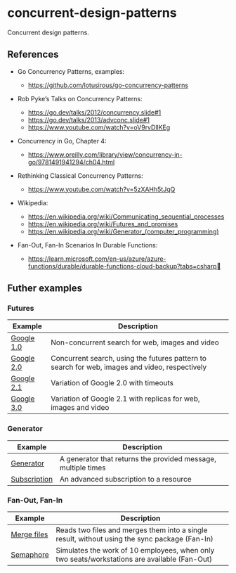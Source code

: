 # concurrent-design-patterns
Concurrent design patterns.


## References

* Go Concurrency Patterns, examples: 
    * https://github.com/lotusirous/go-concurrency-patterns

* Rob Pyke’s Talks on Concurrency Patterns:
    * https://go.dev/talks/2012/concurrency.slide#1
    * https://go.dev/talks/2013/advconc.slide#1 
    * https://www.youtube.com/watch?v=oV9rvDllKEg

* Concurrency in Go, Chapter 4:
    * https://www.oreilly.com/library/view/concurrency-in-go/9781491941294/ch04.html 

* Rethinking Classical Concurrency Patterns:
    * https://www.youtube.com/watch?v=5zXAHh5tJqQ 

* Wikipedia:
    * https://en.wikipedia.org/wiki/Communicating_sequential_processes
    * https://en.wikipedia.org/wiki/Futures_and_promises 
    * https://en.wikipedia.org/wiki/Generator_(computer_programming) 

* Fan-Out, Fan-In Scenarios In Durable Functions:
    * https://learn.microsoft.com/en-us/azure/azure-functions/durable/durable-functions-cloud-backup?tabs=csharp


## Futher examples

### Futures

| Example | Description |
| ------- | ----------- |
| [Google 1.0](https://github.com/lotusirous/go-concurrency-patterns/tree/main/9-google1.0) | Non-concurrent search for web, images and video |
| [Google 2.0](https://github.com/lotusirous/go-concurrency-patterns/tree/main/10-google2.0) | Concurrent search, using the futures pattern to search for web, images and video, respectively |
| [Google 2.1](https://github.com/lotusirous/go-concurrency-patterns/tree/main/11-google2.1) | Variation of Google 2.0 with timeouts |
| [Google 3.0](https://github.com/lotusirous/go-concurrency-patterns/tree/main/12-google3.0) | Variation of Google 2.1 with replicas for web, images and video |


### Generator

| Example | Description |
| ------- | ----------- |
| [Generator](https://github.com/lotusirous/go-concurrency-patterns/tree/main/3-generator) | A generator that returns the provided message, multiple times |
| [Subscription](https://github.com/lotusirous/go-concurrency-patterns/tree/main/14-adv-subscription) | An advanced subscription to a resource |

### Fan-Out, Fan-In

| Example | Description |
| ------- | ----------- |
| [Merge files](https://www.youtube.com/watch?v=x6vBvgKGvxU) | Reads two files and merges them into a single result, without using the sync package (Fan-In) |
| [Semaphore](https://dev.to/b0r/go-concurrency-patterns-fan-out-semaphore-1ojf) | Simulates the work of 10 employees, when only two seats/workstations are available (Fan-Out) |

